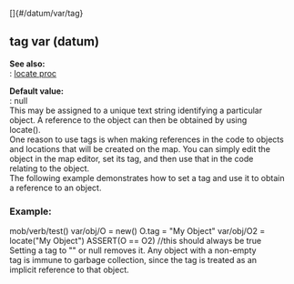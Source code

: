 []{#/datum/var/tag}    
## tag var (datum)    
**See also:**    
:   [locate proc](ref/proc/locate)    
<!-- -->    
**Default value:**    
:   null    
This may be assigned to a unique text string identifying a particular    
object. A reference to the object can then be obtained by using    
locate().    
One reason to use tags is when making references in the code to objects    
and locations that will be created on the map. You can simply edit the    
object in the map editor, set its tag, and then use that in the code    
relating to the object.    
The following example demonstrates how to set a tag and use it to obtain    
a reference to an object.    
### Example:    
mob/verb/test() var/obj/O = new() O.tag = \"My Object\" var/obj/O2 =    
locate(\"My Object\") ASSERT(O == O2) //this should always be true    
Setting a tag to \"\" or null removes it. Any object with a non-empty    
tag is immune to garbage collection, since the tag is treated as an    
implicit reference to that object.  